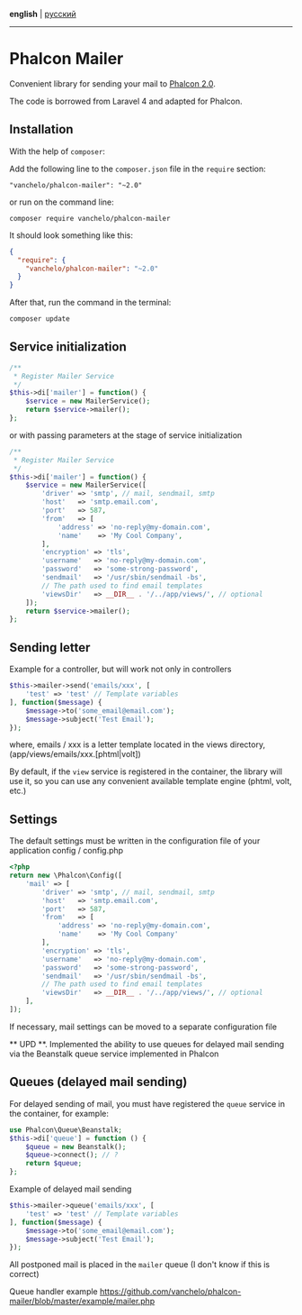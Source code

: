 **english** | [русский](./README.md)
- - -

Phalcon Mailer
==============
Convenient library for sending your mail to [Phalcon 2.0](http://phalconphp.com/).

The code is borrowed from Laravel 4 and adapted for Phalcon.

Installation
---------
With the help of `composer`:

Add the following line to the  `composer.json`  file in the `require` section:

```
"vanchelo/phalcon-mailer": "~2.0"
```
or run on the command line:

```
composer require vanchelo/phalcon-mailer
```
It should look something like this:

```json
{
  "require": {
    "vanchelo/phalcon-mailer": "~2.0"
  }
}
```
After that, run the command in the terminal:

```bash
composer update
```
Service initialization
---------
```php
/**
 * Register Mailer Service
 */
$this->di['mailer'] = function() {
    $service = new MailerService();
    return $service->mailer();
};
```
or with passing parameters at the stage of service initialization

```php
/**
 * Register Mailer Service
 */
$this->di['mailer'] = function() {
    $service = new MailerService([
        'driver' => 'smtp', // mail, sendmail, smtp
        'host'   => 'smtp.email.com',
        'port'   => 587,
        'from'   => [
            'address' => 'no-reply@my-domain.com',
            'name'    => 'My Cool Company',
        ],
        'encryption' => 'tls',
        'username'   => 'no-reply@my-domain.com',
        'password'   => 'some-strong-password',
        'sendmail'   => '/usr/sbin/sendmail -bs',
        // The path used to find email templates
        'viewsDir'   => __DIR__ . '/../app/views/', // optional
    ]);
    return $service->mailer();
};
```

Sending letter
---------
Example for a controller, but will work not only in controllers

```php
$this->mailer->send('emails/xxx', [
    'test' => 'test' // Template variables
], function($message) {
    $message->to('some_email@email.com');
    $message->subject('Test Email');
});
```
where, emails / xxx is a letter template located in the views directory, (app/views/emails/xxx.[phtml|volt])

By default, if the `view` service is registered in the container, the library will use it, so you can use any convenient available template engine (phtml, volt, etc.)

Settings
---------
The default settings must be written in the configuration file of your application config / config.php
```php
<?php
return new \Phalcon\Config([
    'mail' => [
        'driver' => 'smtp', // mail, sendmail, smtp
        'host'   => 'smtp.email.com',
        'port'   => 587,
        'from'   => [
            'address' => 'no-reply@my-domain.com',
            'name'    => 'My Cool Company'
        ],
        'encryption' => 'tls',
        'username'   => 'no-reply@my-domain.com',
        'password'   => 'some-strong-password',
        'sendmail'   => '/usr/sbin/sendmail -bs',
        // The path used to find email templates
        'viewsDir'   => __DIR__ . '/../app/views/', // optional
    ],
]);
```

If necessary, mail settings can be moved to a separate configuration file

** UPD **. Implemented the ability to use queues for delayed mail sending via the Beanstalk queue service implemented in Phalcon

Queues (delayed mail sending)
---------

For delayed sending of mail, you must have registered the `queue` service in the container, for example:

```php
use Phalcon\Queue\Beanstalk;
$this->di['queue'] = function () {
    $queue = new Beanstalk();
    $queue->connect(); // ?
    return $queue;
};
```

Example of delayed mail sending

```php
$this->mailer->queue('emails/xxx', [
    'test' => 'test' // Template variables
], function($message) {
    $message->to('some_email@email.com');
    $message->subject('Test Email');
});
```

All postponed mail is placed in the `mailer` queue (I don't know if this is correct)

Queue handler example https://github.com/vanchelo/phalcon-mailer/blob/master/example/mailer.php
